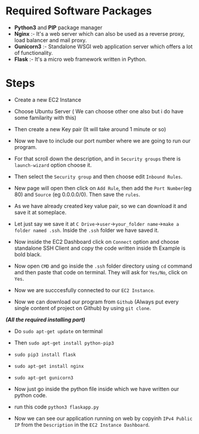# Required Software Packages

- **Python3** and **PIP** package manager
- **Nginx** :- It's a web server which can also be used as a reverse proxy, load balancer and mail proxy.
- **Gunicorn3** :- Standalone WSGI web application server which offers a lot of functionality.
- **Flask** :- It's a micro web framework written in Python.

# Steps
 
- Create a new EC2 Instance
 
- Choose Ubuntu Server ( We can choose other one also but i do have some familarity with this)

- Then create a new Key pair (It will take around 1 minute or so)

- Now we have to include our port number where we are going to run our program.

- For that scroll down the description, and in `Security groups` there is `launch-wizard` option choose it.

- Then select the `Security group` and then choose edit `Inbound Rules`.

- New page will open then click on `Add Rule`, then add the `Port Number`(eg 80) and `Source` (eg 0.0.0.0/0). Then save the `rules`.


- As we have already created key value pair, so  we can download it and save it at someplace. 

- Let just say we save it at `C Drive`->`user`->`your_folder name`->`make a folder named .ssh`. Inside the `.ssh` folder we have saved it.

- Now inside the EC2 Dashboard click on `Connect` option and choose standalone SSH Client and copy the code written inside th Example is bold black.

- Now open `CMD` and go inside the `.ssh` folder directory using `cd` command and then paste that code on terminal.  They will ask for `Yes/No`, click on `Yes`.

- Now we are succcesfully connected to our `EC2 Instance`.

- Now we can download our program from `Github` (Always put every single content of project on Github) by using `git clone`.

***(All the required installing part)***

- Do `sudo apt-get update` on terminal
- Then `sudo apt-get install python-pip3`
- `sudo pip3 install flask`
- `sudo apt-get install nginx`
- `sudo apt-get gunicorn3`


- Now just go inside the python file inside which we have written our python code.

- run this code `python3 flaskapp.py`

- Now we can see our application running on web by copyinh `IPv4 Public IP` from the `Description` in the `EC2 Instance Dashboard`.

<!-- - `pip install --user -r requirements.txt` -->




